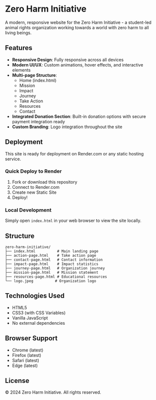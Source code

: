 # Zero Harm Initiative

A modern, responsive website for the Zero Harm Initiative - a student-led animal rights organization working towards a world with zero harm to all living beings.

## Features

- **Responsive Design**: Fully responsive across all devices
- **Modern UI/UX**: Custom animations, hover effects, and interactive elements
- **Multi-page Structure**: 
  - Home (index.html)
  - Mission
  - Impact
  - Journey
  - Take Action
  - Resources
  - Contact
- **Integrated Donation Section**: Built-in donation options with secure payment integration ready
- **Custom Branding**: Logo integration throughout the site

## Deployment

This site is ready for deployment on Render.com or any static hosting service.

### Quick Deploy to Render

1. Fork or download this repository
2. Connect to Render.com
3. Create new Static Site
4. Deploy!

### Local Development

Simply open `index.html` in your web browser to view the site locally.

## Structure

```
zero-harm-initiative/
├── index.html          # Main landing page
├── action-page.html    # Take action page
├── contact-page.html   # Contact information
├── impact-page.html    # Impact statistics
├── journey-page.html   # Organization journey
├── mission-page.html   # Mission statement
├── resources-page.html # Educational resources
└── logo.jpeg          # Organization logo
```

## Technologies Used

- HTML5
- CSS3 (with CSS Variables)
- Vanilla JavaScript
- No external dependencies

## Browser Support

- Chrome (latest)
- Firefox (latest)
- Safari (latest)
- Edge (latest)

## License

© 2024 Zero Harm Initiative. All rights reserved.